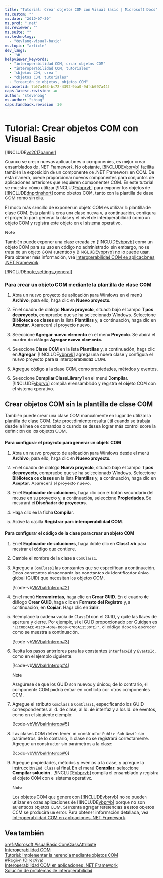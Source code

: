 ```yaml
---
title: "Tutorial: Crear objetos COM con Visual Basic | Microsoft Docs"
ms.custom: ""
ms.date: "2015-07-20"
ms.prod: ".net"
ms.reviewer: ""
ms.suite: ""
ms.technology: 
  - "devlang-visual-basic"
ms.topic: "article"
dev_langs: 
  - "VB"
helpviewer_keywords: 
  - "interoperabilidad COM, crear objetos COM"
  - "interoperabilidad COM, tutoriales"
  - "objetos COM, crear"
  - "objetos COM, tutoriales"
  - "creación de objetos, objetos COM"
ms.assetid: 7b07a463-bc72-4392-9ba0-9dfcb697a44f
caps.latest.revision: 30
author: "stevehoag"
ms.author: "shoag"
caps.handback.revision: 30
---
```

# Tutorial: Crear objetos COM con Visual Basic
[!INCLUDE[vs2017banner](../../../visual-basic/developing-apps/includes/vs2017banner.md)]

Cuando se crean nuevas aplicaciones o componentes, es mejor crear ensamblados de .NET Framework.  No obstante, [!INCLUDE[vbprvb](../../../csharp/programming-guide/concepts/linq/includes/vbprvb-md.md)] facilita también la exposición de un componente de .NET Framework en COM.  De esta manera, puede proporcionar nuevos componentes para conjuntos de aplicaciones anteriores que requieren componentes COM.  En este tutorial se muestra cómo utilizar [!INCLUDE[vbprvb](../../../csharp/programming-guide/concepts/linq/includes/vbprvb-md.md)] para exponer los objetos de [!INCLUDE[dnprdnshort](../../../csharp/getting-started/includes/dnprdnshort-md.md)] como objetos COM, tanto con la plantilla de clase COM como sin ella.  
  
 El modo más sencillo de exponer un objeto COM es utilizar la plantilla de clase COM.  Esta plantilla crea una clase nueva y, a continuación, configura el proyecto para generar la clase y el nivel de interoperabilidad como un objeto COM y registra este objeto en el sistema operativo.  
  
> [!NOTE]
>  También puede exponer una clase creada en [!INCLUDE[vbprvb](../../../csharp/programming-guide/concepts/linq/includes/vbprvb-md.md)] como un objeto COM para su uso en código no administrado; sin embargo, no se trata de un objeto COM auténtico y [!INCLUDE[vbprvb](../../../csharp/programming-guide/concepts/linq/includes/vbprvb-md.md)] no lo puede usar.  Para obtener más información, vea [Interoperabilidad COM en aplicaciones .NET Framework](../../../visual-basic/programming-guide/com-interop/com-interoperability-in-net-framework-applications.md).  
  
 [!INCLUDE[note_settings_general](../../../csharp/language-reference/compiler-messages/includes/note-settings-general-md.md)]  
  
### Para crear un objeto COM mediante la plantilla de clase COM  
  
1.  Abra un nuevo proyecto de aplicación para Windows en el menú **Archivo**; para ello, haga clic en **Nuevo proyecto**.  
  
2.  En el cuadro de diálogo **Nuevo proyecto**, situado bajo el campo **Tipos de proyecto**, compruebe que se ha seleccionado Windows.  Seleccione **Biblioteca de clases** en la lista **Plantillas** y, a continuación, haga clic en **Aceptar**.  Aparecerá el proyecto nuevo.  
  
3.  Seleccione **Agregar nuevo elemento** en el menú **Proyecto**.  Se abrirá el cuadro de diálogo **Agregar nuevo elemento**.  
  
4.  Seleccione **Clase COM** en la lista **Plantillas** y, a continuación, haga clic en **Agregar**.  [!INCLUDE[vbprvb](../../../csharp/programming-guide/concepts/linq/includes/vbprvb-md.md)] agrega una nueva clase y configura el nuevo proyecto para la interoperabilidad COM.  
  
5.  Agregue código a la clase COM, como propiedades, métodos y eventos.  
  
6.  Seleccione **Compilar ClassLibrary1** en el menú **Compilar**.  [!INCLUDE[vbprvb](../../../csharp/programming-guide/concepts/linq/includes/vbprvb-md.md)] compila el ensamblado y registra el objeto COM con el sistema operativo.  
  
## Crear objetos COM sin la plantilla de clase COM  
 También puede crear una clase COM manualmente en lugar de utilizar la plantilla de clase COM.  Este procedimiento resulta útil cuando se trabaja desde la línea de comandos o cuando se desea lograr más control sobre la definición de los objetos COM.  
  
#### Para configurar el proyecto para generar un objeto COM  
  
1.  Abra un nuevo proyecto de aplicación para Windows desde el menú **Archivo**; para ello, haga clic en **Nuevo proyecto**.  
  
2.  En el cuadro de diálogo **Nuevo proyecto**, situado bajo el campo **Tipos de proyecto**, compruebe que se ha seleccionado Windows.  Seleccione **Biblioteca de clases** en la lista **Plantillas** y, a continuación, haga clic en **Aceptar**.  Aparecerá el proyecto nuevo.  
  
3.  En el **Explorador de soluciones**, haga clic con el botón secundario del mouse en su proyecto y, a continuación, seleccione **Propiedades**.  Se mostrará el **Diseñador de proyectos**.  
  
4.  Haga clic en la ficha **Compilar**.  
  
5.  Active la casilla **Registrar para interoperabilidad COM**.  
  
#### Para configurar el código de la clase para crear un objeto COM  
  
1.  En el **Explorador de soluciones**, haga doble clic en **Class1.vb** para mostrar el código que contiene.  
  
2.  Cambie el nombre de la clase a `ComClass1`.  
  
3.  Agregue a `ComClass1` las constantes que se especifican a continuación.  Estas constantes almacenarán las constantes de identificador único global \(GUID\) que necesitan los objetos COM.  
  
     [!code-vb[VbVbalrInterop#2](../../../visual-basic/programming-guide/com-interop/codesnippet/visualbasic/vbvbalrinterop/Class1.vb#2)]  
  
4.  En el menú **Herramientas**, haga clic en **Crear GUID**.  En el cuadro de diálogo **Crear GUID**, haga clic en **Formato del Registro** y, a continuación, en **Copiar**.  Haga clic en **Salir**.  
  
5.  Reemplace la cadena vacía de `ClassId` con el GUID, y quite las llaves de apertura y cierre.  Por ejemplo, si el GUID proporcionado por Guidgen es `"{2C8B0AEE-02C9-486e-B809-C780A11530FE}"`, el código debería aparecer como se muestra a continuación.  
  
     [!code-vb[VbVbalrInterop#3](../../../visual-basic/programming-guide/com-interop/codesnippet/visualbasic/vbvbalrinterop/Class1.vb#3)]  
  
6.  Repita los pasos anteriores para las constantes `InterfaceId` y `EventsId`, como en el ejemplo siguiente.  
  
     [!code-vb[VbVbalrInterop#4](../../../visual-basic/programming-guide/com-interop/codesnippet/visualbasic/vbvbalrinterop/Class1.vb#4)]  
  
    > [!NOTE]
    >  Asegúrese de que los GUID son nuevos y únicos; de lo contrario, el componente COM podría entrar en conflicto con otros componentes COM.  
  
7.  Agregue el atributo `ComClass` a `ComClass1`, especificando los GUID correspondientes al Id. de clase, al Id. de interfaz y a los Id. de eventos, como en el siguiente ejemplo:  
  
     [!code-vb[VbVbalrInterop#5](../../../visual-basic/programming-guide/com-interop/codesnippet/visualbasic/vbvbalrinterop/Class1.vb#5)]  
  
8.  Las clases COM deben tener un constructor `Public Sub New()` sin parámetros; de lo contrario, la clase no se registrará correctamente.  Agregue un constructor sin parámetros a la clase:  
  
     [!code-vb[VbVbalrInterop#6](../../../visual-basic/programming-guide/com-interop/codesnippet/visualbasic/vbvbalrinterop/Class1.vb#6)]  
  
9. Agregue propiedades, métodos y eventos a la clase, y agregue la instrucción `End Class` al final.  En el menú **Compilar**, seleccione **Compilar solución** .  [!INCLUDE[vbprvb](../../../csharp/programming-guide/concepts/linq/includes/vbprvb-md.md)] compila el ensamblado y registra el objeto COM con el sistema operativo.  
  
    > [!NOTE]
    >  Los objetos COM que genere con [!INCLUDE[vbprvb](../../../csharp/programming-guide/concepts/linq/includes/vbprvb-md.md)] no se pueden utilizar en otras aplicaciones de [!INCLUDE[vbprvb](../../../csharp/programming-guide/concepts/linq/includes/vbprvb-md.md)] porque no son auténticos objetos COM.  Si intenta agregar referencias a estos objetos COM se producirá un error.  Para obtener información detallada, vea [Interoperabilidad COM en aplicaciones .NET Framework](../../../visual-basic/programming-guide/com-interop/com-interoperability-in-net-framework-applications.md).  
  
## Vea también  
 <xref:Microsoft.VisualBasic.ComClassAttribute>   
 [Interoperabilidad COM](../../../visual-basic/programming-guide/com-interop/index.md)   
 [Tutorial: Implementar la herencia mediante objetos COM](../../../visual-basic/programming-guide/com-interop/walkthrough-implementing-inheritance-with-com-objects.md)   
 [\#Region \(Directiva\)](../../../visual-basic/language-reference/directives/region-directive.md)   
 [Interoperabilidad COM en aplicaciones .NET Framework](../../../visual-basic/programming-guide/com-interop/com-interoperability-in-net-framework-applications.md)   
 [Solución de problemas de interoperabilidad](../../../visual-basic/programming-guide/com-interop/troubleshooting-interoperability.md)
